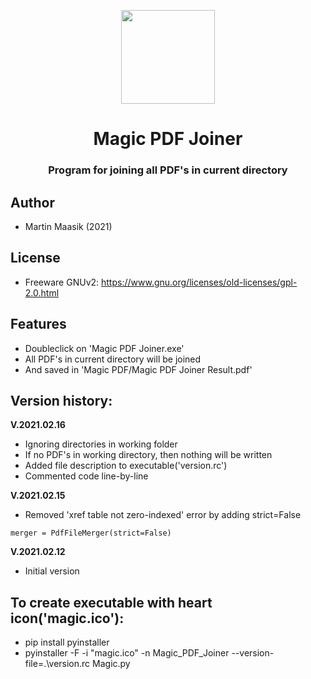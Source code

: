 

<p align="center"><img src="https://user-images.githubusercontent.com/34022590/110830248-aedd0d00-82a1-11eb-92bf-1a53e2e3724a.png" width="150px"></p>

<h1 align="center">
    <strong>Magic PDF Joiner</strong>
</h1>
<h3 align="center">
    Program for joining all PDF's in current directory
</h3>

## Author
* Martin Maasik (2021)

## License
* Freeware GNUv2: https://www.gnu.org/licenses/old-licenses/gpl-2.0.html

## Features
* Doubleclick on 'Magic PDF Joiner.exe'
* All PDF's in current directory will be joined
* And saved in 'Magic PDF/Magic PDF Joiner Result.pdf'

## Version history:

**V.2021.02.16**
* Ignoring directories in working folder
* If no PDF's in working directory, then nothing will be written
* Added file description to executable('version.rc')
* Commented code line-by-line

**V.2021.02.15**
* Removed 'xref table not zero-indexed' error by adding strict=False
```
merger = PdfFileMerger(strict=False)
```

**V.2021.02.12**
* Initial version

## To create executable with heart icon('magic.ico'):
* pip install pyinstaller
* pyinstaller -F -i "magic.ico" -n Magic_PDF_Joiner --version-file=.\version.rc Magic.py
